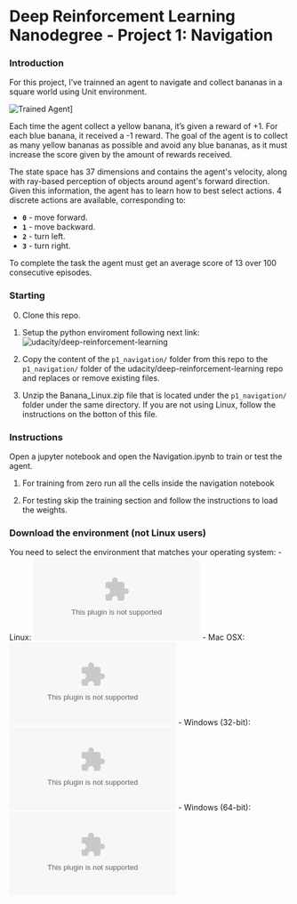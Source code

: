 # Deep Reinforcement Learning Nanodegree - Project 1: Navigation

### Introduction

For this project, I’ve trainned an agent to navigate and collect bananas in a square world using Unit environment.


![Trained Agent](smalvar/NAVIGATION-Deep-Reinforcement-Learning/tainned.gif)]

Each time the agent collect a yellow banana, it’s given a reward of +1. For each blue banana, it received a -1 reward. The goal of the agent is to collect as many yellow bananas as possible and avoid any blue bananas, as it must increase the score given by the amount of rewards received.  

The state space has 37 dimensions and contains the agent's velocity, along with ray-based perception of objects around agent's forward direction.  Given this information, the agent has to learn how to best select actions.  4 discrete actions are available, corresponding to:

- **`0`** - move forward.
- **`1`** - move backward.
- **`2`** - turn left.
- **`3`** - turn right.

To complete the task the agent must get an average score of 13 over 100 consecutive episodes. 


### Starting
0. Clone this repo.

1. Setup the python enviroment following next link: ![udacity/deep-reinforcement-learning](https://github.com/udacity/deep-reinforcement-learning#dependencies)

2. Copy the content of the `p1_navigation/` folder from this repo to the `p1_navigation/` folder of the udacity/deep-reinforcement-learning repo and replaces or remove existing files.

3. Unzip the Banana_Linux.zip file that is located under the `p1_navigation/` folder under the same directory. If you are not using Linux, follow the instructions on the botton of this file.



### Instructions

Open a jupyter notebook and open the Navigation.ipynb to train or test the agent.

1. For training from zero run all the cells inside the navigation notebook

2. For testing skip the training section and follow the instructions to load the weights. 

### Download the environment (not Linux users)

You need to select the environment that matches your operating system:
    - Linux: ![click here](https://s3-us-west-1.amazonaws.com/udacity-drlnd/P1/Banana/Banana_Linux.zip)
    - Mac OSX: ![click here](https://s3-us-west-1.amazonaws.com/udacity-drlnd/P1/Banana/Banana.app.zip)
    - Windows (32-bit): ![click here](https://s3-us-west-1.amazonaws.com/udacity-drlnd/P1/Banana/Banana_Windows_x86.zip)
    - Windows (64-bit): ![click here](https://s3-us-west-1.amazonaws.com/udacity-drlnd/P1/Banana/Banana_Windows_x86_64.zip)
    
    
